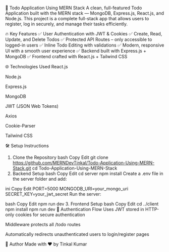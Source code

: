 🚀 Todo Application Using MERN Stack
A clean, full-featured Todo Application built with the MERN stack — MongoDB, Express.js, React.js, and Node.js. This project is a complete full-stack app that allows users to register, log in securely, and manage their tasks efficiently.

🔥 Key Features
✅ User Authentication with JWT & Cookies
✅ Create, Read, Update, and Delete Todos
✅ Protected API Routes – only accessible to logged-in users
✅ Inline Todo Editing with validations
✅ Modern, responsive UI with a smooth user experience
✅ Backend built with Express.js + MongoDB
✅ Frontend crafted with React.js + Tailwind CSS

🌐 Technologies Used
React.js

Node.js

Express.js

MongoDB

JWT (JSON Web Tokens)

Axios

Cookie-Parser

Tailwind CSS

🛠️ Setup Instructions
1. Clone the Repository
bash
Copy
Edit
git clone https://github.com/MERNDevTinkal/Todo-Application-Using-MERN-Stack.git
cd Todo-Application-Using-MERN-Stack
2. Backend Setup
bash
Copy
Edit
cd server
npm install
Create a .env file in the server folder and add:

ini
Copy
Edit
PORT=5000
MONGODB_URI=your_mongo_uri
SECRET_KEY=your_jwt_secret
Run the server:

bash
Copy
Edit
npm run dev
3. Frontend Setup
bash
Copy
Edit
cd ../client
npm install
npm run dev
🔐 Authentication Flow
Uses JWT stored in HTTP-only cookies for secure authentication

Middleware protects all /todo routes

Automatically redirects unauthenticated users to login/register pages

🙌 Author
Made with ❤️ by Tinkal Kumar

